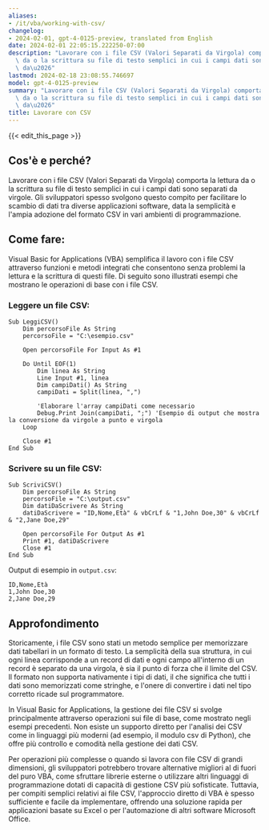 ```yaml
---
aliases:
- /it/vba/working-with-csv/
changelog:
- 2024-02-01, gpt-4-0125-preview, translated from English
date: 2024-02-01 22:05:15.222250-07:00
description: "Lavorare con i file CSV (Valori Separati da Virgola) comporta la lettura\
  \ da o la scrittura su file di testo semplici in cui i campi dati sono separati\
  \ da\u2026"
lastmod: 2024-02-18 23:08:55.746697
model: gpt-4-0125-preview
summary: "Lavorare con i file CSV (Valori Separati da Virgola) comporta la lettura\
  \ da o la scrittura su file di testo semplici in cui i campi dati sono separati\
  \ da\u2026"
title: Lavorare con CSV
---
```


{{< edit_this_page >}}

## Cos'è e perché?

Lavorare con i file CSV (Valori Separati da Virgola) comporta la lettura da o la scrittura su file di testo semplici in cui i campi dati sono separati da virgole. Gli sviluppatori spesso svolgono questo compito per facilitare lo scambio di dati tra diverse applicazioni software, data la semplicità e l'ampia adozione del formato CSV in vari ambienti di programmazione.

## Come fare:

Visual Basic for Applications (VBA) semplifica il lavoro con i file CSV attraverso funzioni e metodi integrati che consentono senza problemi la lettura e la scrittura di questi file. Di seguito sono illustrati esempi che mostrano le operazioni di base con i file CSV.

### Leggere un file CSV:

```basic
Sub LeggiCSV()
    Dim percorsoFile As String
    percorsoFile = "C:\esempio.csv"
    
    Open percorsoFile For Input As #1
    
    Do Until EOF(1)
        Dim linea As String
        Line Input #1, linea
        Dim campiDati() As String
        campiDati = Split(linea, ",")
        
        'Elaborare l'array campiDati come necessario
        Debug.Print Join(campiDati, ";") 'Esempio di output che mostra la conversione da virgole a punto e virgola
    Loop
    
    Close #1
End Sub
```

### Scrivere su un file CSV:

```basic
Sub ScriviCSV()
    Dim percorsoFile As String
    percorsoFile = "C:\output.csv"
    Dim datiDaScrivere As String
    datiDaScrivere = "ID,Nome,Età" & vbCrLf & "1,John Doe,30" & vbCrLf & "2,Jane Doe,29"
    
    Open percorsoFile For Output As #1
    Print #1, datiDaScrivere
    Close #1
End Sub
```

Output di esempio in `output.csv`:
```
ID,Nome,Età
1,John Doe,30
2,Jane Doe,29
```

## Approfondimento

Storicamente, i file CSV sono stati un metodo semplice per memorizzare dati tabellari in un formato di testo. La semplicità della sua struttura, in cui ogni linea corrisponde a un record di dati e ogni campo all'interno di un record è separato da una virgola, è sia il punto di forza che il limite del CSV. Il formato non supporta nativamente i tipi di dati, il che significa che tutti i dati sono memorizzati come stringhe, e l'onere di convertire i dati nel tipo corretto ricade sul programmatore.

In Visual Basic for Applications, la gestione dei file CSV si svolge principalmente attraverso operazioni sui file di base, come mostrato negli esempi precedenti. Non esiste un supporto diretto per l'analisi dei CSV come in linguaggi più moderni (ad esempio, il modulo csv di Python), che offre più controllo e comodità nella gestione dei dati CSV.

Per operazioni più complesse o quando si lavora con file CSV di grandi dimensioni, gli sviluppatori potrebbero trovare alternative migliori al di fuori del puro VBA, come sfruttare librerie esterne o utilizzare altri linguaggi di programmazione dotati di capacità di gestione CSV più sofisticate. Tuttavia, per compiti semplici relativi ai file CSV, l'approccio diretto di VBA è spesso sufficiente e facile da implementare, offrendo una soluzione rapida per applicazioni basate su Excel o per l'automazione di altri software Microsoft Office.
